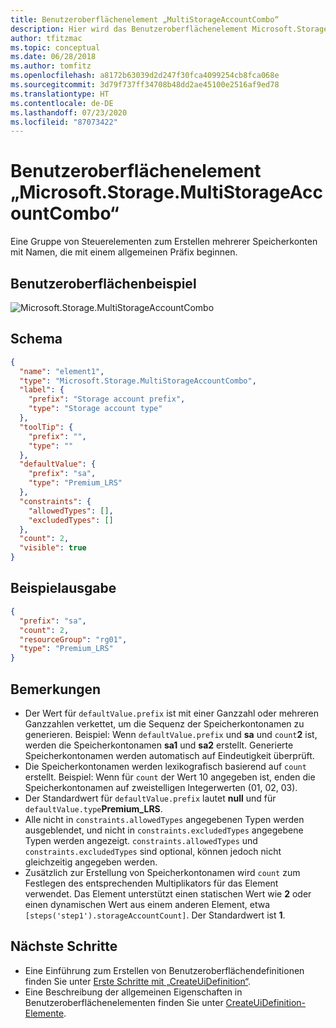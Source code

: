 ```yaml
---
title: Benutzeroberflächenelement „MultiStorageAccountCombo“
description: Hier wird das Benutzeroberflächenelement Microsoft.Storage.MultiStorageAccountCombo für das Azure-Portal beschrieben.
author: tfitzmac
ms.topic: conceptual
ms.date: 06/28/2018
ms.author: tomfitz
ms.openlocfilehash: a8172b63039d2d247f30fca4099254cb8fca068e
ms.sourcegitcommit: 3d79f737ff34708b48dd2ae45100e2516af9ed78
ms.translationtype: HT
ms.contentlocale: de-DE
ms.lasthandoff: 07/23/2020
ms.locfileid: "87073422"
---
```

# <a name="microsoftstoragemultistorageaccountcombo-ui-element"></a>Benutzeroberflächenelement „Microsoft.Storage.MultiStorageAccountCombo“

Eine Gruppe von Steuerelementen zum Erstellen mehrerer Speicherkonten mit Namen, die mit einem allgemeinen Präfix beginnen.

## <a name="ui-sample"></a>Benutzeroberflächenbeispiel

![Microsoft.Storage.MultiStorageAccountCombo](./media/managed-application-elements/microsoft-storage-multistorageaccountcombo.png)

## <a name="schema"></a>Schema

```json
{
  "name": "element1",
  "type": "Microsoft.Storage.MultiStorageAccountCombo",
  "label": {
    "prefix": "Storage account prefix",
    "type": "Storage account type"
  },
  "toolTip": {
    "prefix": "",
    "type": ""
  },
  "defaultValue": {
    "prefix": "sa",
    "type": "Premium_LRS"
  },
  "constraints": {
    "allowedTypes": [],
    "excludedTypes": []
  },
  "count": 2,
  "visible": true
}
```

## <a name="sample-output"></a>Beispielausgabe

```json
{
  "prefix": "sa",
  "count": 2,
  "resourceGroup": "rg01",
  "type": "Premium_LRS"
}
```

## <a name="remarks"></a>Bemerkungen

- Der Wert für `defaultValue.prefix` ist mit einer Ganzzahl oder mehreren Ganzzahlen verkettet, um die Sequenz der Speicherkontonamen zu generieren. Beispiel: Wenn `defaultValue.prefix` und **sa** und `count`**2** ist, werden die Speicherkontonamen **sa1** und **sa2** erstellt. Generierte Speicherkontonamen werden automatisch auf Eindeutigkeit überprüft.
- Die Speicherkontonamen werden lexikografisch basierend auf `count` erstellt. Beispiel: Wenn für `count` der Wert 10 angegeben ist, enden die Speicherkontonamen auf zweistelligen Integerwerten (01, 02, 03).
- Der Standardwert für `defaultValue.prefix` lautet **null** und für `defaultValue.type`**Premium_LRS**.
- Alle nicht in `constraints.allowedTypes` angegebenen Typen werden ausgeblendet, und nicht in `constraints.excludedTypes` angegebene Typen werden angezeigt. `constraints.allowedTypes` und `constraints.excludedTypes` sind optional, können jedoch nicht gleichzeitig angegeben werden.
- Zusätzlich zur Erstellung von Speicherkontonamen wird `count` zum Festlegen des entsprechenden Multiplikators für das Element verwendet. Das Element unterstützt einen statischen Wert wie **2** oder einen dynamischen Wert aus einem anderen Element, etwa `[steps('step1').storageAccountCount]`. Der Standardwert ist **1**.

## <a name="next-steps"></a>Nächste Schritte

* Eine Einführung zum Erstellen von Benutzeroberflächendefinitionen finden Sie unter [Erste Schritte mit „CreateUiDefinition“](create-uidefinition-overview.md).
* Eine Beschreibung der allgemeinen Eigenschaften in Benutzeroberflächenelementen finden Sie unter [CreateUiDefinition-Elemente](create-uidefinition-elements.md).

